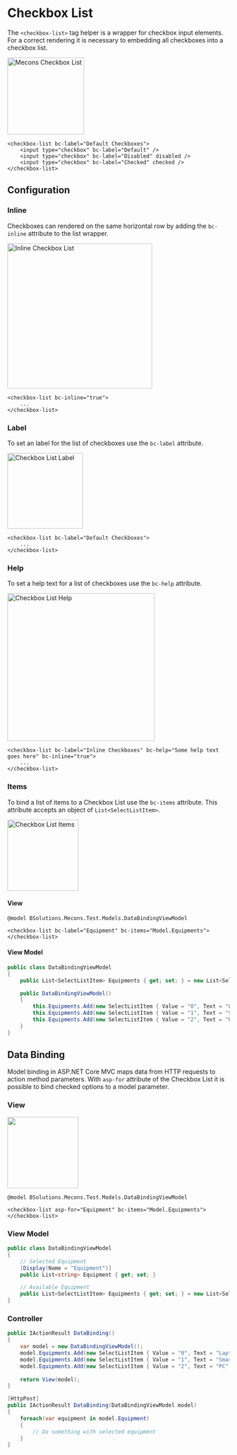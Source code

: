 # Checkbox List

The `<checkbox-list>` tag helper is a wrapper for checkbox input elements. For a correct rendering it is necessary to embedding all checkboxes into a checkbox list.

<img src="/images/checkboxlist_01.png" width="174" alt="Mecons Checkbox List">

```markup
<checkbox-list bc-label="Default Checkboxes">
    <input type="checkbox" bc-label="Default" />
    <input type="checkbox" bc-label="Disabled" disabled />
    <input type="checkbox" bc-label="Checked" checked />
</checkbox-list>
```

## Configuration

### Inline

Checkboxes can rendered on the same horizontal row by adding the `bc-inline` attribute to the list wrapper.

<img src="/images/checkboxlist_02.png" width="328" alt="Inline Checkbox List">

```markup
<checkbox-list bc-inline="true">
    ...
</checkbox-list>
```

### Label

To set an label for the list of checkboxes use the `bc-label` attribute.

<img src="/images/checkboxlist_03.png" width="171" alt="Checkbox List Label">

```markup
<checkbox-list bc-label="Default Checkboxes">
    ...
</checkbox-list>
```

### Help

To set a help text for a list of checkboxes use the `bc-help` attribute.

<img src="/images/checkboxlist_04.png" width="334" alt="Checkbox List Help">

```markup
<checkbox-list bc-label="Inline Checkboxes" bc-help="Some help text goes here" bc-inline="true">
    ...
</checkbox-list>
```

### Items

To bind a list of items to a Checkbox List use the `bc-items` attribute. This attribute accepts an object of `List<SelectListItem>`.

<img src="/images/checkboxlist_05.png" width="161" alt="Checkbox List Items">

#### View

```markup
@model BSolutions.Mecons.Test.Models.DataBindingViewModel

<checkbox-list bc-label="Equipment" bc-items="Model.Equipments"></checkbox-list>
```

#### View Model
```csharp
public class DataBindingViewModel
{
    public List<SelectListItem> Equipments { get; set; } = new List<SelectListItem>();

    public DataBindingViewModel()
    {
        this.Equipments.Add(new SelectListItem { Value = "0", Text = "Laptop" });
        this.Equipments.Add(new SelectListItem { Value = "1", Text = "Smartphone" });
        this.Equipments.Add(new SelectListItem { Value = "2", Text = "PC" });
    }
}
```

## Data Binding

Model binding in ASP.NET Core MVC maps data from HTTP requests to action method parameters. With `asp-for` attribute of the Checkbox List it is possible to bind checked options to a model parameter.

### View

<img src="/images/checkboxlist_06.png" width="161" alt="">

```markup
@model BSolutions.Mecons.Test.Models.DataBindingViewModel

<checkbox-list asp-for="Equipment" bc-items="Model.Equipments"></checkbox-list>
```

### View Model

```csharp
public class DataBindingViewModel
{
    // Selected Equipment
    [Display(Name = "Equipment")]
    public List<string> Equipment { get; set; }

    // Available Equipment
    public List<SelectListItem> Equipments { get; set; } = new List<SelectListItem>();
}
```

### Controller

```csharp
public IActionResult DataBinding()
{
    var model = new DataBindingViewModel();
    model.Equipments.Add(new SelectListItem { Value = "0", Text = "Laptop" });
    model.Equipments.Add(new SelectListItem { Value = "1", Text = "Smartphone" });
    model.Equipments.Add(new SelectListItem { Value = "2", Text = "PC" });
    
    return View(model);
}

[HttpPost]
public IActionResult DataBinding(DataBindingViewModel model)
{
    foreach(var equipment in model.Equipment)
    {
        // Do something with selected equipment
    }
}
```